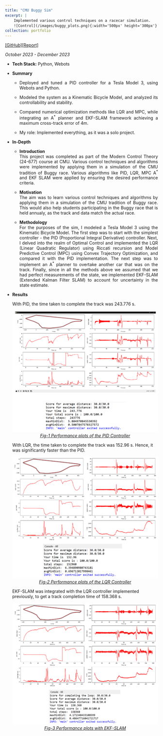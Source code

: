 ```yaml
---
title: "CMU Buggy Sim"
excerpt: |
    Implemented various control techniques on a racecar simulation.  
    ![Control](/images/buggy_plots.png){:width='500px' height='300px'} 
collection: portfolio
---
```


[[GitHub]](https://github.com/SahilTChaudhary/Modern-Control-Theory)[[Report]](http://sahiltchaudhary.github.io/files/CMUBuggy.pdf)

<i>October 2023 - December 2023</i>

* <b>Tech Stack:</b> Python, Webots
* <b> Summary </b>
    -  <p style="text-align: justify;">Deployed and tuned a PID controller for a Tesla Model 3, using Webots and Python.</p>
    -  <p style="text-align: justify;">Modeled the system as a Kinematic Bicycle Model, and analyzed its controllability and stability.</p>
    -  <p style="text-align: justify;">Compared numerical optimization methods like LQR and MPC, while integrating an A<sup>*</sup> planner and EKF-SLAM framework achieving a maximum cross-track error of 4m.</p>
    -  <p style="text-align: justify;">My role: Implemented everything, as it was a solo project.</p>

* <b>In-Depth</b>
    *  <p style="text-align: justify;"><b>Introduction</b><br>This project was completed as part of the Modern Control Theory (24-677) course at CMU. Various control techniques and algorithms were implemented by applying them in a simulation of the CMU tradition of Buggy race. Various algorithms like PID, LQR, MPC A<sup>*</sup> and EKF SLAM were applied by ensuring the desired performance criteria.</p>
  
    * <p style="text-align: justify;"><b>Motivation</b><br>The aim was to learn various control techniques and algorithms by applying them in a simulation of the CMU tradition of Buggy race. This would also help students participating in the Buggy race that is held annualy, as the track and data match the actual race.</p>

    * <p style="text-align: justify;"><b>Methodology</b><br> For the purposes of the sim, I modeled a Tesla Model 3 using the Kinematic Bicycle Model. The first step was to start with the simplest controller - the PID (Proportional Integral Derivative) controller. Next, I delved into the realm of Optimal Control and implemented the LQR (Linear Quadratic Regulator) using Riccati recursion and Model Predictive Control (MPC) using Convex Trajectory Optimization, and compared it with the PID implementation. The next step was to implement an A<sup>*</sup> planner to overtake another car that was on the track. Finally, since in all the methods above we assumed that we had perfect measurements of the state, we implemented EKF-SLAM (Extended Kalman Filter SLAM) to account for uncertainty in the state estimate.</p>

* <b>Results</b>
    <p>With PID, the time taken to complete the track was 243.776 s.</p>

    <div style="text-align:center">
    <img src="/images/buggy_pid_plots.png" alt="buggy_pid_plots" style="width:500px;height:400px;">
    </div>
    <figcaption style="text-align: center;"><u><em>Fig-1 Performance plots of the PID Controller</em></u></figcaption>

    <p>With LQR, the time taken to complete the track was 152.96 s. Hence, it was significantly faster than the PID.</p>

    <div style="text-align:center">
    <img src="/images/buggy_lqr_plots.png" alt="buggy_lqr_plots" style="width:500px;height:400px;">
    </div>
    <figcaption style="text-align: center;"><u><em>Fig-2 Performance plots of the LQR Controller</em></u></figcaption>

    <p>EKF-SLAM was integrated with the LQR controller implemented previously, to get a track completion time of 158.368 s.</p>

    <div style="text-align:center">
    <img src="/images/buggy_ekf_plots.png" alt="buggy_ekf_plots" style="width:500px;height:400px;">
    </div>
    <figcaption style="text-align: center;"><u><em>Fig-3 Performance plots with EKF-SLAM</em></u></figcaption>
